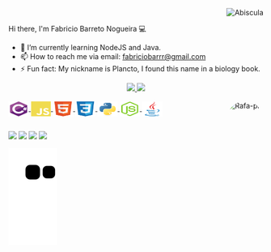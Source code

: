 <p align="right"> <img src="https://komarev.com/ghpvc/?username=Fabricio-Barreto&label=Profile%20views&color=877657&style=flat" alt="Abiscula" /></p>

Hi there, I'm Fabricio Barreto Nogueira 💻

- 🌱 I’m currently learning NodeJS and Java.
- 📫 How to reach me via email: fabriciobarrr@gmail.com 
- ⚡ Fun fact: My nickname is Plancto, I found this name in a biology book.

<div align="center">
  <a href="https://github.com/Fabricio-Barreto">
  <img height="180em" src="https://github-readme-stats.vercel.app/api?username=Fabricio-Barreto&show_icons=true&theme=chartreuse-dark&include_all_commits=true&count_private=true"/>
  <img height="180em" src="https://github-readme-stats.vercel.app/api/top-langs/?username=Fabricio-Barreto&layout=compact&langs_count=8&theme=chartreuse-dark&hide=jupyter%20notebook, ShaderLab, ASP.Net"/>
</div>
 <div style="display: inline_block"><br>
  <img align="center" alt="Fabricio-Csharp" height="30" width="40" src="https://raw.githubusercontent.com/devicons/devicon/master/icons/csharp/csharp-original.svg">
  <img align="center" alt="Fabricio-Js" height="30" width="40" src="https://raw.githubusercontent.com/devicons/devicon/master/icons/javascript/javascript-plain.svg">
  <img align="center" alt="Fabricio-HTML" height="30" width="40" src="https://raw.githubusercontent.com/devicons/devicon/master/icons/html5/html5-original.svg">
  <img align="center" alt="Fabricio-CSS" height="30" width="40" src="https://raw.githubusercontent.com/devicons/devicon/master/icons/css3/css3-original.svg">
  <img align="center" alt="Fabricio-Python" height="30" width="40" src="https://raw.githubusercontent.com/devicons/devicon/master/icons/python/python-original.svg">
  <img align="center" alt="Fabricio-nodejs" height="30" width="40" src="https://raw.githubusercontent.com/devicons/devicon/master/icons/nodejs/nodejs-original.svg">
   <img align="center" alt="Fabricio-java" height="30" width="40" src="https://raw.githubusercontent.com/devicons/devicon/master/icons/java/java-original.svg">
   <img align="right" alt="Rafa-pic" height="150" style="border-radius:50px;" src="https://cdn.discordapp.com/attachments/554149489934598166/950512797215780924/Webp.net-gifmaker.gif?width=676&height=676">
</div>
</div>
  
  ##
  
 <div> 
  <a href="https://www.instagram.com/barreto.fabricio/" target="_blank"><img src="https://img.shields.io/badge/-Instagram-%23E4405F?style=for-the-badge&logo=instagram&logoColor=white" target="_blank"></a>
  <a href = "mailto:fabriciobarrr@gmail.com"><img src="https://img.shields.io/badge/-Gmail-%23333?style=for-the-badge&logo=gmail" target="_blank"></a>
  <a href="https://www.linkedin.com/in/fabricio-barreto-nogueira-876776208/" target="_blank"><img src="https://img.shields.io/badge/-LinkedIn-%230077B5?style=for-the-badge&logo=linkedin&logoColor=white" target="_blank"></a> 
   <a href="https://steamcommunity.com/profiles/76561198071253513/" target="_blank"><img src="https://img.shields.io/badge/Steam-000000?style=for-the-badge&logo=steam&logoColor=white" target="_blank"></a> 
 
  ![Snake animation](https://github.com/Fabricio-Barreto/Fabricio-Barreto/blob/output/github-contribution-grid-snake.svg)
 
</div>

